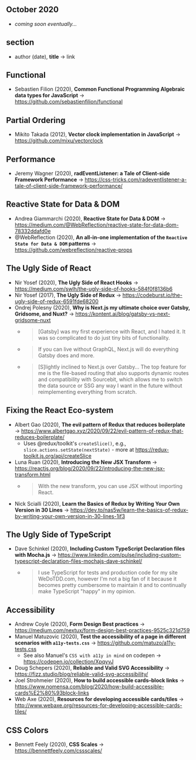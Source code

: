 ## October 2020

+ *coming soon eventually...*

## section

+ author (date), **title** &#8594; link

## Functional

+ Sebastien Filion (2020), **Common Functional Programming Algebraic data types for JavaScript** &#8594;  https://github.com/sebastienfilion/functional

## Partial Ordering

+ Mikito Takada (2012), **Vector clock implementation in JavaScript** &#8594; https://github.com/mixu/vectorclock

## Performance

+ Jeremy Wagner (2020), **radEventListener: a Tale of Client-side Framework Performance** &#8594; https://css-tricks.com/radeventlistener-a-tale-of-client-side-framework-performance/

## Reactive State for Data & DOM

+ Andrea Giammarchi (2020), **Reactive State for Data & DOM** &#8594; https://medium.com/@WebReflection/reactive-state-for-data-dom-78332ddafd0e
+ @WebReflection (2020), **An all-in-one implementation of the `Reactive State for Data & DOM` patterns** &#8594; https://github.com/webreflection/reactive-props
  
## The Ugly Side of React

+ Nir Yosef (2020), **The Ugly Side of React Hooks** &#8594; https://medium.com/swlh/the-ugly-side-of-hooks-584f0f8136b6
+ Nir Yosef (2017), **The Ugly Side of Redux** &#8594; https://codeburst.io/the-ugly-side-of-redux-6591fde68200
+ Ondrej Polesny (2020), **Why is Next.js my ultimate choice over Gatsby, Gridsome, and Nuxt?** &#8594; https://kontent.ai/blog/gatsby-vs-next-gridsome-nuxt
  - > \[Gatsby\] was my first experience with React, and I hated it. It was so complicated to do just tiny bits of functionality.
  - > If you can live without GraphQL, Next.js will do everything Gatsby does and more.
  - > \[S\]lightly inclined to Next.js over Gatsby... The top feature for me is the file-based routing that also supports dynamic routes and compatibility with Sourcebit, which allows me to switch the data source or SSG any way I want in the future without reimplementing everything from scratch.
  
## Fixing the React Eco-system

+ Albert Gao (2020), **The evil pattern of Redux that reduces boilerplate** &#8594; https://www.albertgao.xyz/2020/09/22/evil-pattern-of-redux-that-reduces-boilerplate/
  - Uses @redux/toolkit's `createSlice()`, e.g., `slice.actions.setState(nextState)` - more at https://redux-toolkit.js.org/api/createSlice
+ Luna Ruan (2020), **Introducing the New JSX Transform** &#8594; https://reactjs.org/blog/2020/09/22/introducing-the-new-jsx-transform.html
  - > With the new transform, you can use JSX without importing React.
+ Nick Scialli (2020), **Learn the Basics of Redux by Writing Your Own Version in 30 Lines** &#8594; https://dev.to/nas5w/learn-the-basics-of-redux-by-writing-your-own-version-in-30-lines-1if3 

## The Ugly Side of TypeScript

+ Dave Schinkel (2020), **Including Custom TypeScript Declaration files with Mocha.js** &#8594; https://www.linkedin.com/pulse/including-custom-typescript-declaration-files-mochajs-dave-schinkel/
  - > I use TypeScript for tests and production code for my site WeDoTDD.com, however I'm not a big fan of it because it becomes pretty cumbersome to maintain it and to continually make TypeScript "happy" in my opinion.

## Accessibility

+ Andrew Coyle (2020), **Form Design Best practices** &#8594; https://medium.com/nextux/form-design-best-practices-9525c321d759
+ Manuel Matuzovic (2020), **Test the accessibility of a page in different scenarios with `a11y-tests.css`** &#8594; https://github.com/matuzo/a11y-tests.css
  - See also Manuel's `CSS with a11y in mind` on codepen &#8594; https://codepen.io/collection/XpqyvJ
+ Doug Schepers (2020), **Reliable and Valid SVG Accessibility** &#8594; https://fizz.studio/blog/reliable-valid-svg-accessibility/
+ Joel Strohmeier (2020), **How to build accessible cards–block links** &#8594; https://www.nomensa.com/blog/2020/how-build-accessible-cards%E2%80%93block-links
+ Web Axe (2020), **Resources for developing accessible cards/tiles** &#8594; http://www.webaxe.org/resources-for-developing-accessible-cards-tiles/

## CSS Colors

+ Bennett Feely (2020), **CSS Scales** &#8594; https://bennettfeely.com/cssscales/
